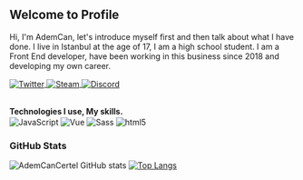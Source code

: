 <h2> Welcome to Profile</h2>

Hi, I'm AdemCan, let's introduce myself first and then talk about what I have done. I live in Istanbul at the age of 17, I am a high school student. I am a Front End developer, have been working in this business since 2018 and developing my own career.

  <a href="https://twitter.com/CertelAdemCan" target="_blank">
    <img align="center" alt="Twitter" src="https://img.shields.io/badge/-Twitter-1DA1F2?style=flat-square&logo=twitter&logoColor=white" />
  </a>

  <a href="https://steamcommunity.com/id/ademcancertel" target="_blank">
    <img align="center" alt="Steam" src="https://img.shields.io/badge/-Steam-171a21?style=flat-square&logo=steam&logoColor=white"/>
  </a>
  
   <a href="https://discord.com/users/698919263985205269" target="_blank">
     <img align="center" alt="Discord" src="https://img.shields.io/badge/-Discord-7289DA?style=flat-square&logo=discord&logoColor=white"/>
   </a>

<br/>
<br/>

**Technologies I use, My skills.**  
<img alt="JavaScript" align="center" src="https://img.shields.io/badge/-Javascript-edb200?style=flat-square&logo=javascript&logoColor=white" />  <img alt="Vue" align="center" src="https://img.shields.io/badge/-Vue-384960?style=flat-square&logo=vue.js&logoColor=white" /> <img alt="Sass" align="center" src="https://img.shields.io/badge/-Sass-CC6699?style=flat-square&logo=sass&logoColor=white" />  <img alt="html5" align="center" src="https://img.shields.io/badge/-HTML5-E34F26?style=flat-square&logo=html5&logoColor=white" /> 
<br>

### GitHub Stats 
![AdemCanCertel GitHub stats](https://github-readme-stats.vercel.app/api?username=AdemCanCertel&show_icons=true&theme=dark)
[![Top Langs](https://github-readme-stats.vercel.app/api/top-langs/?username=AdemCanCertel&layout=compact&theme=dark)](https://github.com/AdemCanCertel/github-readme-stats)
